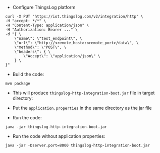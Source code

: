 * Configure ThingsLog platform
```
curl -X PUT "https://iot.thingslog.com/v2/integration/http" \
-H "accept: */*" \
-H "Content-Type: application/json" \
-H "Authorization: Bearer ..." \
-d "{ \
    \"name\": \"test_endpoint\", \
    \"url\": \"http://<remote_host>:<remote_port>/data\", \
    \"method\": \"POST\", \
    \"headers\": { \
        \"Accept\": \"application/json\" \
    } \
}"
```

* Build the code:
```
mvn package
```

* This will produce `thingslog-http-integration-boot.jar` file in target directory:  

* Put the `application.properties` in the same directory as the jar file
* Run the code:
```
java -jar thingslog-http-integration-boot.jar
```

* Run the code without application properties:
```
java -jar -Dserver.port=8000 thingslog-http-integration-boot.jar
```


